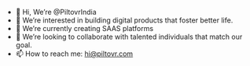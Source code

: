 - 👋 Hi, We’re @PiltovrIndia
- 👀 We’re interested in building digital products that foster better life.
- 🌱 We’re currently creating SAAS platforms
- 💞️ We’re looking to collaborate with talented individuals that match our goal.
- 📫 How to reach me: hi@piltovr.com

<!---
PiltovrIndia/PiltovrIndia is a ✨ special ✨ repository because its `README.md` (this file) appears on your GitHub profile.
You can click the Preview link to take a look at your changes.
--->

